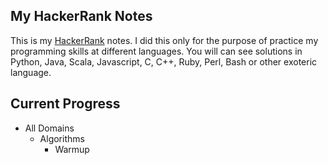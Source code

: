 ## My HackerRank Notes
This is my [HackerRank](http://www.hackerrank.com) notes. I did this only for the purpose of practice my programming skills at different languages. You will can see solutions in Python, Java, Scala, Javascript, C, C++, Ruby, Perl, Bash or other exoteric language.

## Current Progress
* All Domains
    * Algorithms
        * Warmup
